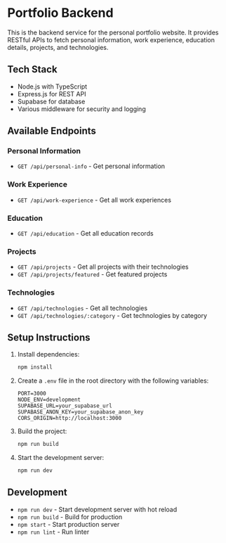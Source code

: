 # Portfolio Backend

This is the backend service for the personal portfolio website. It provides RESTful APIs to fetch personal information, work experience, education details, projects, and technologies.

## Tech Stack

- Node.js with TypeScript
- Express.js for REST API
- Supabase for database
- Various middleware for security and logging

## Available Endpoints

### Personal Information
- `GET /api/personal-info` - Get personal information

### Work Experience
- `GET /api/work-experience` - Get all work experiences

### Education
- `GET /api/education` - Get all education records

### Projects
- `GET /api/projects` - Get all projects with their technologies
- `GET /api/projects/featured` - Get featured projects

### Technologies
- `GET /api/technologies` - Get all technologies
- `GET /api/technologies/:category` - Get technologies by category

## Setup Instructions

1. Install dependencies:
   ```bash
   npm install
   ```

2. Create a `.env` file in the root directory with the following variables:
   ```env
   PORT=3000
   NODE_ENV=development
   SUPABASE_URL=your_supabase_url
   SUPABASE_ANON_KEY=your_supabase_anon_key
   CORS_ORIGIN=http://localhost:3000
   ```

3. Build the project:
   ```bash
   npm run build
   ```

4. Start the development server:
   ```bash
   npm run dev
   ```

## Development

- `npm run dev` - Start development server with hot reload
- `npm run build` - Build for production
- `npm start` - Start production server
- `npm run lint` - Run linter 